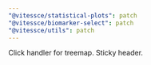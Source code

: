 ```yaml
---
"@vitessce/statistical-plots": patch
"@vitessce/biomarker-select": patch
"@vitessce/utils": patch
---
```


Click handler for treemap. Sticky header.
